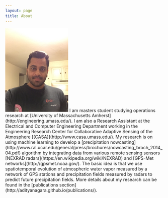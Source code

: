 ```yaml
---
layout: page
title: About
---
```

<img src="/pictures/profile.jpg" alt="Drawing" style="width: 200px;"/>
I am masters student studying operations research at [University of Massachusetts Amherst](http://engineering.umass.edu/). I am also a Research Assistant at the Electrical and Computer Engineering Department working in the Engineering Research Center for Collaborative Adaptive Sensing of the Atmosphere [(CASA)](http://www.casa.umass.edu/). My research is on using machine learning to develop a [precipitation nowcasting](http://www.ral.ucar.edu/general/press/brochures/nowcasting_broch_2014_04.pdf) algorithm by integrating data from various remote sensing sensors [NEXRAD radars](https://en.wikipedia.org/wiki/NEXRAD) and [GPS-Met networks](http://gpsmet.noaa.gov/). The basic idea is that we use spatiotemporal evolution of atmospheric water vapor measured by a network of GPS stations and precipitation fields measured by radars to predict future precipitation fields. More details about my research can be found in the [publications section](http://adityanagara.github.io/publications/).




